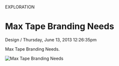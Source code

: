 <p class="type">EXPLORATION</p>

# Max Tape Branding Needs

<p class="meta">Design  /  Thursday, June 13, 2013 12:26:35pm</p>

Max Tape Branding Needs.

![Max Tape Branding Needs](https://farooq-agent.web.app/assets/images/works/large/X3I1blAQ_work_image.png)
